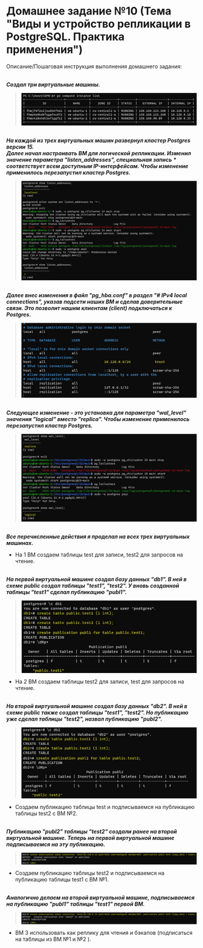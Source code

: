 # Домашнее задание №10 (Тема "Виды и устройство репликации в PostgreSQL. Практика применения")

Описание/Пошаговая инструкция выполнения домашнего задания:

<br>__*Создал три виртуальные машины.*__
> <img src="pic/0.JPG" align="center" />

<br>__*На каждой из трех виртуальных машин развернул кластер Postgres версии 15.*__
<br>__*Далее начал настраивать ВМ для логической репликации. Изменил значение параметра "listen_addresses", специальная запись * соответствует всем доступным IP-интерфейсам. Чтобы изменение применилось перезапустил кластер Postgres.*__
> <img src="pic/0_1.JPG" align="center" />

<br>__*Далее внес изменения в файл "pg_hba.conf" в раздел "# IPv4 local connections", указав подсети наших ВМ и сделав доверительные связи. Это позволит нашим клиентам (client) подключаться к Postgres.*__
> <img src="pic/0_2.JPG" align="center" />

<br>__*Следующее изменение - это установка для параметра "wal_level" значения "logical" вместо "replica". Чтобы изменение применилось перезапустил кластер Postgres.*__
> <img src="pic/0_3.JPG" align="center" />

<br>__*Все перечисленные действия я проделал на всех трех виртуальных машинах.*__

* На 1 ВМ создаем таблицы test для записи, test2 для запросов на чтение.
  
<br>__*На первой виртуальной машине создал базу данных "db1". В ней в схеме public создал таблицы "test1", "test2". У вновь созданной таблицы "test1" сделал публикацию "publ1".*__
> <img src="pic/1_1.JPG" align="center" />
* На 2 ВМ создаем таблицы test2 для записи, test для запросов на чтение.

<br>__*На второй виртуальной машине создал базу данных "db2". В ней в схеме public также создал таблицы "test1", "test2". Но публикацию уже сделал  таблицы "test2", назвал публикацию "publ2".*__
> <img src="pic/1_2.JPG" align="center" />  
* Создаем публикацию таблицы test и подписываемся на публикацию таблицы test2 с ВМ №2.

<br>__*Публикацию "publ2" таблицы "test2" создали ранее на второй виртуальной машине. Теперь на первой виртуальной машине подписываемся на эту публикацию.*__
> <img src="pic/2_1.JPG" align="center" />
* Создаем публикацию таблицы test2 и подписываемся на публикацию таблицы test1 с ВМ №1.

<br>__*Аналогично делаем на второй виртуальной машине, подписываемся на публикацию "publ1" таблицы "test1" первой ВМ.*__
> <img src="pic/2_1.JPG" align="center" />
* ВМ 3 использовать как реплику для чтения и бэкапов (подписаться на таблицы из ВМ №1 и №2 ).
  
